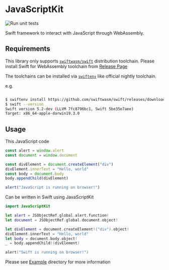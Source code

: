 # JavaScriptKit

![Run unit tests](https://github.com/kateinoigakukun/JavaScriptKit/workflows/Run%20unit%20tests/badge.svg?branch=master)

Swift framework to interact with JavaScript through WebAssembly.

## Requirements

This library only supports [`swiftwasm/swift`](https://github.com/swiftwasm/swift) distribution toolchain. Please install Swift for WebAssembly toolchain from [Release Page](https://github.com/swiftwasm/swift/releases)

The toolchains can be installed via [`swiftenv`](https://github.com/kylef/swiftenv) like official nightly toolchain.

e.g.
```sh

$ swiftenv install https://github.com/swiftwasm/swift/releases/download/swift-wasm-DEVELOPMENT-SNAPSHOT-2020-03-08-a/swift-wasm-DEVELOPMENT-SNAPSHOT-2020-03-08-a-osx.tar.gz
$ swift --version
Swift version 5.2-dev (LLVM 7fc8796bc1, Swift 5be35e7aee)
Target: x86_64-apple-darwin19.3.0
```

## Usage

This JavaScript code

```javascript
const alert = window.alert
const document = window.document

const divElement = document.createElement("div")
divElement.innerText = "Hello, world"
const body = document.body
body.appendChild(divElement)

alert("JavaScript is running on browser!")
```

Can be written in Swift using JavaScriptKit

```swift
import JavaScriptKit

let alert = JSObjectRef.global.alert.function!
let document = JSObjectRef.global.document.object!

let divElement = document.createElement!("div").object!
divElement.innerText = "Hello, world"
let body = document.body.object!
_ = body.appendChild!(divElement)

alert("Swift is running on browser!")
```


Please see [Example](https://github.com/kateinoigakukun/JavaScriptKit/tree/master/Example) directory for more information
